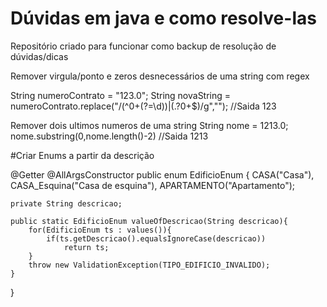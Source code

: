 # Dúvidas em java e como resolve-las
Repositório criado para funcionar como backup de resolução de dúvidas/dicas

Remover virgula/ponto e zeros desnecessários de uma string com regex

String numeroContrato = "123.0";
String novaString = numeroContrato.replace("/(^0+(?=\\d))|(.?0+$)/g","");
//Saida 123


Remover dois ultimos numeros de uma string
String nome = 1213.0;
nome.substring(0,nome.length()-2)
//Saida 1213

#Criar Enums a partir da descrição

@Getter
@AllArgsConstructor
public enum EdificioEnum {
	CASA("Casa"),
  CASA_Esquina("Casa de esquina"),
	APARTAMENTO("Apartamento");
	
	private String descricao;

	public static EdificioEnum valueOfDescricao(String descricao){
		for(EdificioEnum ts : values()){
			if(ts.getDescricao().equalsIgnoreCase(descricao))
				return ts;
		}
		throw new ValidationException(TIPO_EDIFICIO_INVALIDO);
	}
}
